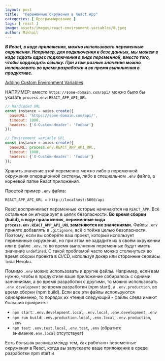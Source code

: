 ```yaml
---
layout: post
title:  "Переменные Окружения в React App"
categories: [ Программирование ]
tags: [ react ]
image: assets/images/react-environment-variables/0.jpeg
author: Mikhail
---
```

***В React, в коде приложения, можно использовать переменные окружения. Например, для подключения к базе данных, мы можем в коде задать адрес подключения в виде переменной, вместо того, чтобы хардкодить ссылку. При этом разные значения можно использовать во время разработки и во премя выполнения в продуктиве.***

[Adding Custom Environment Variables](https://create-react-app.dev/docs/adding-custom-environment-variables/)

НАПРИМЕР: вместо `https://some-domain.com/api/` можно было бы указать `process.env.REACT_APP_API_URL`

```jsx
// hardcoded URL
const instance = axios.create({
  baseURL: 'https://some-domain.com/api/',
  timeout: 1000,
  headers: {'X-Custom-Header': 'foobar'}
});

// Environment variable URL
const instance = axios.create({
  baseURL: process.env.REACT_APP_API_URL,
  timeout: 1000,
  headers: {'X-Custom-Header': 'foobar'}
});
```

Хранить значение этой переменно можно либо в переменной окружения операционной системы, либо в специальном `.env` файле, в корневой папке React приложения.

Простой пример  `.env` файла:

```
REACT_APP_API_URL = http://localhost:5000/api
```

React воспринимает переменные которые начинаются на `REACT_APP`. Всё остальное он игнорирует в целях безопасности. **Во время сборки (build), в коде приложения, переменные вида `process.env.REACT_APP_API_URL` заменяются их значениями.** Файлы `.env` принято добавлять в `.gitignore`, всё с тойже целью безопасности. Поэтому, если вы соберёте ваш проект, который использует переменные окружения, но при этом не зададите их в своём окружении или в файле `.env`, то во время выполнения переменные будут иметь значение `undefined`. С такой проблемой часто можно столкнуться во время сборки проекта в CI/CD, используя докер или сторонние сервисы типа Heroku.

Помимо `.env` можно использовать и другие файлы. Например, если вам нужно, чтобы в продуктиве ваше приложение собиралось с одними занчениями, а во время разработки с другими, то можно использовать `.env.development` во время разработки (npm start), а `.env.production`, во время сборки (npm build). Если все эти файлы используются одновременно, то порядок их чтения следующий - файлы слева имеют больший приоритет:

- `npm start`: `.env.development.local`, `.env.local`, `.env.development`, `.env`
- `npm run build`: `.env.production.local`, `.env.local`, `.env.production`, `.env`
- `npm test`: `.env.test.local`, `.env.test`, `.env` (обратите внимание`.env.local` отсутствует)

Есть большая разница между тем, как работают переменные окружения в React, когда вы запускаете ваше приложение в среде разработки npm start и